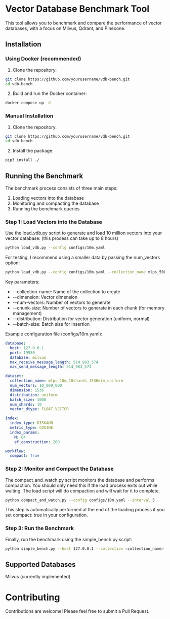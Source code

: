 # Vector Database Benchmark Tool
This tool allows you to benchmark and compare the performance of vector databases, with a focus on Milvus, Qdrant, and Pinecone.

## Installation

### Using Docker (recommended)
1. Clone the repository:
``` bash
git clone https://github.com/yourusername/vdb-bench.git
cd vdb-bench
```
2. Build and run the Docker container:
```bash
docker-compose up -d
```

### Manual Installation
1. Clone the repository:
```bash
git clone https://github.com/yourusername/vdb-bench.git
cd vdb-bench
```

2. Install the package:
```bash
pip3 install ./
```

## Running the Benchmark
The benchmark process consists of three main steps:
1. Loading vectors into the database
2. Monitoring and compacting the database
3. Running the benchmark queries

### Step 1: Load Vectors into the Database
Use the load_vdb.py script to generate and load 10 million vectors into your vector database: (this process can take up to 8 hours)
```bash
python load_vdb.py --config configs/10m.yaml
```


For testing, I recommend using a smaller data by passing the num_vectors option:
```bash
python load_vdb.py --config configs/10m.yaml --collection_name mlps_500k_10shards_1536dim_uniform --num_vectors 500000
```

Key parameters:
* --collection-name: Name of the collection to create
* --dimension: Vector dimension
* --num-vectors: Number of vectors to generate
* --chunk-size: Number of vectors to generate in each chunk (for memory management)
* --distribution: Distribution for vector generation (uniform, normal)
* --batch-size: Batch size for insertion

Example configuration file (configs/10m.yaml):
```yaml
database:
  host: 127.0.0.1
  port: 19530
  database: milvus
  max_receive_message_length: 514_983_574
  max_send_message_length: 514_983_574

dataset:
  collection_name: mlps_10m_10shards_1536dim_uniform
  num_vectors: 10_000_000
  dimension: 1536
  distribution: uniform
  batch_size: 1000
  num_shards: 10
  vector_dtype: FLOAT_VECTOR

index:
  index_type: DISKANN
  metric_type: COSINE
  index_params:
    M: 64
    ef_construction: 200

workflow:
  compact: True
```

### Step 2: Monitor and Compact the Database
The compact_and_watch.py script monitors the database and performs compaction. You should only need this if the load process exits out while waiting. The load script will do compaction and will wait for it to complete.
```bash
python compact_and_watch.py --config configs/10m.yaml --interval 5
```
This step is automatically performed at the end of the loading process if you set compact: true in your configuration.

### Step 3: Run the Benchmark
Finally, run the benchmark using the simple_bench.py script:
```bash
python simple_bench.py --host 127.0.0.1 --collection <collection_name> --processes <N> --batch-size <batch_size> --runtime <length of benchmark run in seconds>
```

## Supported Databases
Milvus (currently implemented)

# Contributing
Contributions are welcome! Please feel free to submit a Pull Request.